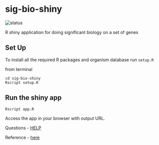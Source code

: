# sig-bio-shiny

![status](https://img.shields.io/badge/status-work%20in%20progress-orange)

R shiny application for doing significant biology on a set of genes

## Set Up
To install all the required R packages and organism database run `setup.R`

from terminal
```
cd sig-bio-shiny
Rscript setup.R
```

## Run the shiny app
```
Rscript app.R
```
Access the app in your browser with output URL.

Questions - [HELP](HELP.md)

Reference - [here](reference.md)